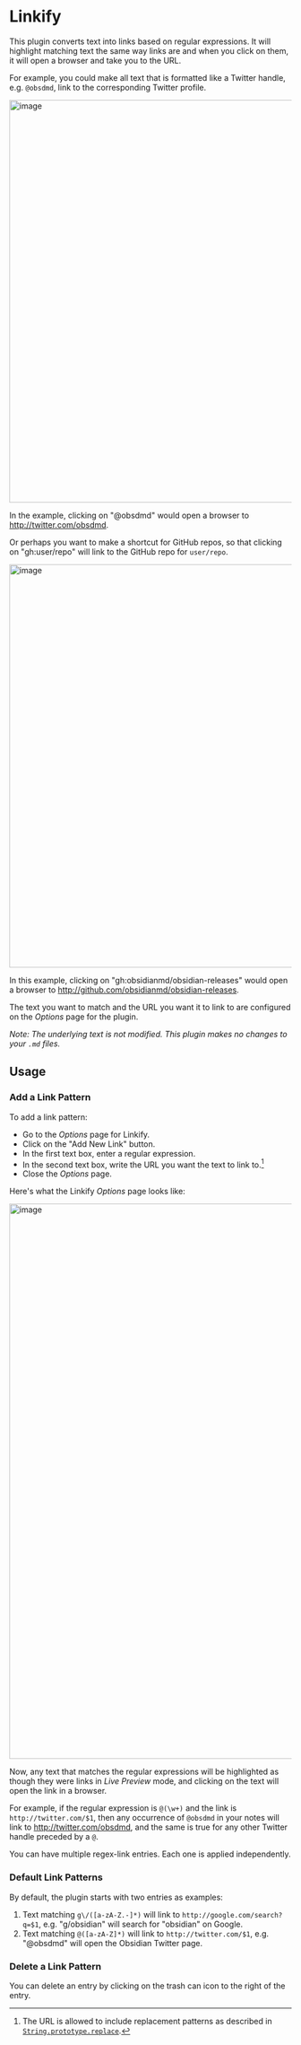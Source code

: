 # Linkify
This plugin converts text into links based on regular expressions. It will highlight matching text the same way links are and when you click on them, it will open a browser and take you to the URL.

For example, you could make all text that is formatted like a Twitter handle, e.g. `@obsdmd`, link to the corresponding Twitter profile.

<img width="718" alt="image" src="https://user-images.githubusercontent.com/37097379/171535251-9c33087f-8f25-4a4e-8907-b819b61b6262.png">

In the example, clicking on "@obsdmd" would open a browser to http://twitter.com/obsdmd.

Or perhaps you want to make a shortcut for GitHub repos, so that clicking on "gh:user/repo" will link to the GitHub repo for `user/repo`.

<img width="719" alt="image" src="https://user-images.githubusercontent.com/37097379/171517539-52a918f4-ea89-4112-bd1c-d3aa32e6665a.png">

In this example, clicking on "gh:obsidianmd/obsidian-releases" would open a browser to http://github.com/obsidianmd/obsidian-releases.

The text you want to match and the URL you want it to link to are configured on the *Options* page for the plugin.

_Note: The underlying text is not modified. This plugin makes no changes to your `.md` files._

## Usage
### Add a Link Pattern
To add a link pattern:
- Go to the *Options* page for Linkify.
- Click on the "Add New Link" button.
- In the first text box, enter a regular expression.
- In the second text box, write the URL you want the text to link to.[^1]
- Close the *Options* page.

[^1]: The URL is allowed to include replacement patterns as described in [`String.prototype.replace`](https://developer.mozilla.org/en-US/docs/Web/JavaScript/Reference/Global_Objects/String/replace#specifying_a_string_as_a_parameter).

Here's what the Linkify *Options* page looks like:

<img width="990" alt="image" src="https://user-images.githubusercontent.com/37097379/171541034-1f2b6630-acfb-4ebb-b535-2b68f54a0aa4.png">

Now, any text that matches the regular expressions will be highlighted as though they were links in *Live Preview* mode, and clicking on the text will open the link in a browser.

For example, if the regular expression is `@(\w+)` and the link is `http://twitter.com/$1`, then any occurrence of `@obsdmd` in your notes will link to http://twitter.com/obsdmd, and the same is true for any other Twitter handle preceded by a `@`.

You can have multiple regex-link entries. Each one is applied independently.

### Default Link Patterns
By default, the plugin starts with two entries as examples:

1. Text matching `g\/([a-zA-Z.-]*)` will link to `http://google.com/search?q=$1`, e.g. "g/obsidian" will search for "obsidian" on Google.
2. Text matching `@([a-zA-Z]*)` will link to `http://twitter.com/$1`, e.g. "@obsdmd" will open the Obsidian Twitter page.

### Delete a Link Pattern
You can delete an entry by clicking on the trash can icon to the right of the entry.
